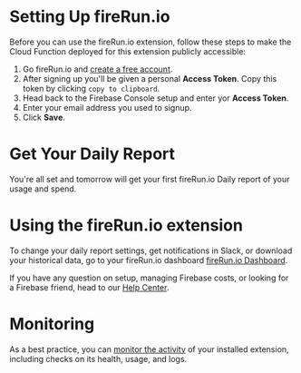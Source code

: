 <!-- 
This file provides your users an overview of how to use your extension after they've installed it. All content is optional, but this is the recommended format. Your users will see the contents of this file in the Firebase console after they install the extension.

Include instructions for using the extension and any important functional details. Also include **detailed descriptions** for any additional post-installation setup required by the user. 

Learn more about the POSTINSTALL.md file in the docs
-->

# Setting Up fireRun.io

Before you can use the fireRun.io extension, follow these steps to make the Cloud Function deployed for this extension publicly accessible:

1. Go fireRun.io and [create a free account](https://www.firerun.io/app/signup).
2. After signing up you'll be given a personal **Access Token**. Copy this token by clicking `copy to clipboard`.
3. Head back to the Firebase Console setup and enter yor **Access Token**.
4. Enter your email address you used to signup.
5. Click **Save**.

# Get Your Daily Report

You're all set and tomorrow will get your first fireRun.io Daily report of your usage and spend.

# Using the fireRun.io extension

To change your daily report settings, get notifications in Slack, or download your historical data, go to your fireRun.io dashboard [fireRun.io Dashboard](https://www.firerun.io/app).

If you have any question on setup, managing Firebase costs, or looking for a Firebase friend, head to our [Help Center](https://docs.firerun.io).

<!-- We recommend keeping the following section to explain how to monitor extensions with Firebase -->
# Monitoring

As a best practice, you can [monitor the activity](https://firebase.google.com/docs/extensions/manage-installed-extensions#monitor) of your installed extension, including checks on its health, usage, and logs.
